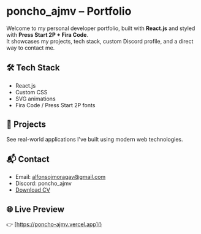 # poncho_ajmv – Portfolio

Welcome to my personal developer portfolio, built with **React.js** and styled with **Press Start 2P + Fira Code**.  
It showcases my projects, tech stack, custom Discord profile, and a direct way to contact me.

## 🛠️ Tech Stack
- React.js
- Custom CSS
- SVG animations
- Fira Code / Press Start 2P fonts

## 🚀 Projects
See real-world applications I've built using modern web technologies.

## 📬 Contact
- Email: alfonsojmoragav@gmail.com
- Discord: poncho_ajmv
- [Download CV]()

## 🌐 Live Preview
👉 [https://poncho-ajmv.vercel.app]()
